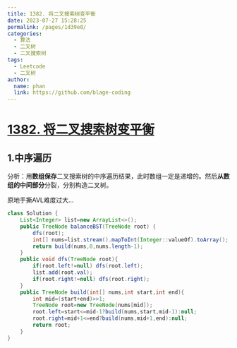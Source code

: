 ```yaml
---
title: 1382. 将二叉搜索树变平衡
date: 2023-07-27 15:28:25
permalink: /pages/1d39e0/
categories:
  - 算法
  - 二叉树
  - 二叉搜索树
tags:
  - Leetcode
  - 二叉树
author: 
  name: phan
  link: https://github.com/blage-coding
---
```

# [1382. 将二叉搜索树变平衡](https://leetcode.cn/problems/balance-a-binary-search-tree/)

## 1.中序遍历

分析：用**数组保存**二叉搜索树的中序遍历结果，此时数组一定是递增的。然后**从数组的中间部分**分裂，分别构造二叉树。

原地手撕AVL难度过大...

```java
class Solution {
    List<Integer> list=new ArrayList<>();
    public TreeNode balanceBST(TreeNode root) {
        dfs(root);
        int[] nums=list.stream().mapToInt(Integer::valueOf).toArray();
        return build(nums,0,nums.length-1);
    }
    public void dfs(TreeNode root){
        if(root.left!=null) dfs(root.left);
        list.add(root.val);
        if(root.right!=null) dfs(root.right);
    }
    public TreeNode build(int[] nums,int start,int end){
        int mid=(start+end)>>1;
        TreeNode root=new TreeNode(nums[mid]);
        root.left=start<=mid-1?build(nums,start,mid-1):null;
        root.right=mid+1<=end?build(nums,mid+1,end):null;
        return root;
    }
}
```

